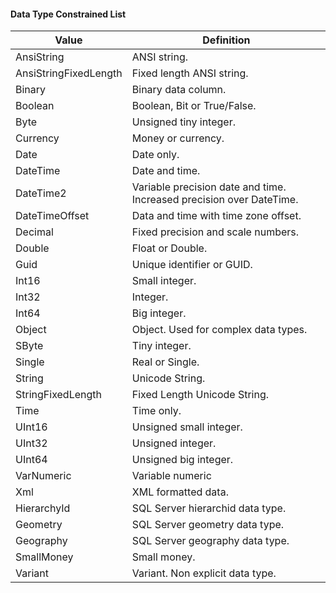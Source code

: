 #### Data Type Constrained List

|Value|Definition|
|-|-|
|AnsiString|ANSI string.|
|AnsiStringFixedLength|Fixed length ANSI string.|
|Binary|Binary data column.|
|Boolean|Boolean, Bit or True/False.|
|Byte|Unsigned tiny integer.|
|Currency|Money or currency.|
|Date|Date only.|
|DateTime|Date and time.|
|DateTime2|Variable precision date and time.  Increased precision over DateTime.|
|DateTimeOffset|Data and time with time zone offset.|
|Decimal|Fixed precision and scale numbers.|
|Double|Float or Double.|
|Guid|Unique identifier or GUID.|
|Int16|Small integer.|
|Int32|Integer.|
|Int64|Big integer.|
|Object|Object.  Used for complex data types.|
|SByte|Tiny integer.|
|Single|Real or Single.|
|String|Unicode String.|
|StringFixedLength|Fixed Length Unicode String.|
|Time|Time only.|
|UInt16|Unsigned small integer.|
|UInt32|Unsigned integer.|
|UInt64|Unsigned big integer.|
|VarNumeric|Variable numeric|
|Xml|XML formatted data.|
|HierarchyId|SQL Server hierarchid data type.|
|Geometry|SQL Server geometry data type.|
|Geography|SQL Server geography data type.|
|SmallMoney|Small money.|
|Variant|Variant.  Non explicit data type.|

[//]: # (TODO: Add in SQL Server, SSIS and maybe more system equivalents.)
